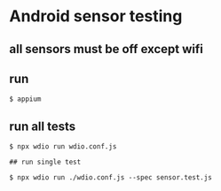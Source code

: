 # Android sensor testing

## all sensors must be off except wifi

## run 
    $ appium

## run all tests
    
    $ npx wdio run wdio.conf.js

    ## run single test

    $ npx wdio run ./wdio.conf.js --spec sensor.test.js
   